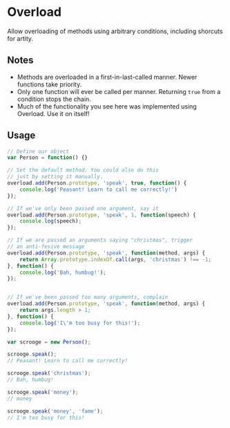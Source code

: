 # Overload

Allow overloading of methods using arbitrary conditions, including shorcuts for artity.

## Notes

 - Methods are overloaded in a first-in-last-called manner. Newer functions take priority. 
 - Only one function will ever be called per manner. Returning `true` from a condition stops the chain.
 - Much of the functionality you see here was implemented using Overload. Use it on itself! 

## Usage

```js
// Define our object
var Person = function() {}

// Set the default method. You could also do this
// just by setting it manually. 
overload.add(Person.prototype, 'speak', true, function() {
    console.log('Peasant! Learn to call me correctly!')
});

// If we've only been passed one argument, say it
overload.add(Person.prototype, 'speak', 1, function(speech) {
    console.log(speech);
});

// If we are passed an arguments saying "christmas", trigger 
// an anti-fesive message
overload.add(Person.prototype, 'speak', function(method, args) {
    return Array.prototype.indexOf.call(args, 'christmas') !== -1;
}, function() {
    console.log('Bah, humbug!');
});


// If we've been passed too many arguments, complain
overload.add(Person.prototype, 'speak', function(method, args) {
    return args.length > 1;
}, function() {
    console.log('I\'m too busy for this!');
});

var scrooge = new Person();

scrooge.speak();
// Peasant! Learn to call me correctly!

scrooge.speak('christmas');
// Bah, humbug!

scrooge.speak('money');
// money

scrooge.speak('money', 'fame');
// I'm too busy for this!
```